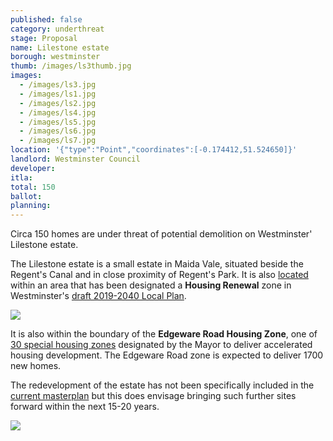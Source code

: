 ```yaml
---
published: false
category: underthreat
stage: Proposal 
name: Lilestone estate
borough: westminster
thumb: /images/ls3thumb.jpg
images:
  - /images/ls3.jpg
  - /images/ls1.jpg
  - /images/ls2.jpg
  - /images/ls4.jpg
  - /images/ls5.jpg
  - /images/ls6.jpg
  - /images/ls7.jpg
location: '{"type":"Point","coordinates":[-0.174412,51.524650]}'
landlord: Westminster Council
developer:
itla:
total: 150
ballot:
planning:
---
```

Circa 150 homes are under threat of potential demolition on Westminster' Lilestone estate.

The Lilestone estate is a small estate in Maida Vale, situated beside the Regent's Canal and in close proximity of Regent's Park.
It is also [located](https://lbhf.maps.arcgis.com/apps/webappviewer/index.html?id=7cab3cdf6e344a0fb24df59ed6b9bdc5) within an area that has been designated a __Housing Renewal__ zone in Westminster's [draft 2019-2040 Local Plan](https://www.westminster.gov.uk/cityplan2040).

<img src="/images/renewalarea.png" class="img-fluid rounded img-thumbnail">

It is also within the boundary of the __Edgeware Road Housing Zone__, one of [30 special housing zones](https://www.london.gov.uk/what-we-do/housing-and-land/increasing-housing-supply/housing-zones#acc-i-42741) designated by the Mayor to deliver accelerated housing development. The Edgeware Road zone is expected to deliver 1700 new homes.

The redevelopment of the estate has not been specifically included in the [current masterplan](https://committees.westminster.gov.uk/documents/s24437/Church_Street_masterplan__boards.pdf) but this does envisage bringing such further sites forward within the next 15-20 years.

<img src="/images/masterplansites.png" class="img-fluid rounded img-thumbnail">
